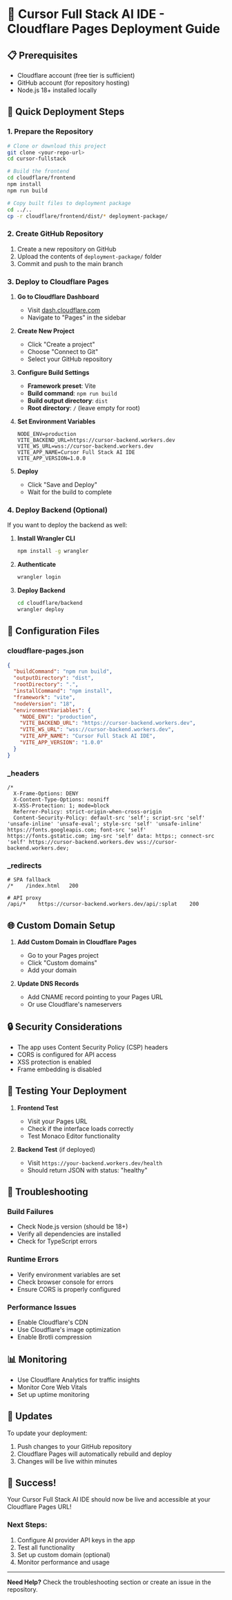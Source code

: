 # 🚀 Cursor Full Stack AI IDE - Cloudflare Pages Deployment Guide

## 📋 Prerequisites

- Cloudflare account (free tier is sufficient)
- GitHub account (for repository hosting)
- Node.js 18+ installed locally

## 🎯 Quick Deployment Steps

### 1. Prepare the Repository

```bash
# Clone or download this project
git clone <your-repo-url>
cd cursor-fullstack

# Build the frontend
cd cloudflare/frontend
npm install
npm run build

# Copy built files to deployment package
cd ../..
cp -r cloudflare/frontend/dist/* deployment-package/
```

### 2. Create GitHub Repository

1. Create a new repository on GitHub
2. Upload the contents of `deployment-package/` folder
3. Commit and push to the main branch

### 3. Deploy to Cloudflare Pages

1. **Go to Cloudflare Dashboard**
   - Visit [dash.cloudflare.com](https://dash.cloudflare.com)
   - Navigate to "Pages" in the sidebar

2. **Create New Project**
   - Click "Create a project"
   - Choose "Connect to Git"
   - Select your GitHub repository

3. **Configure Build Settings**
   - **Framework preset**: Vite
   - **Build command**: `npm run build`
   - **Build output directory**: `dist`
   - **Root directory**: `/` (leave empty for root)

4. **Set Environment Variables**
   ```
   NODE_ENV=production
   VITE_BACKEND_URL=https://cursor-backend.workers.dev
   VITE_WS_URL=wss://cursor-backend.workers.dev
   VITE_APP_NAME=Cursor Full Stack AI IDE
   VITE_APP_VERSION=1.0.0
   ```

5. **Deploy**
   - Click "Save and Deploy"
   - Wait for the build to complete

### 4. Deploy Backend (Optional)

If you want to deploy the backend as well:

1. **Install Wrangler CLI**
   ```bash
   npm install -g wrangler
   ```

2. **Authenticate**
   ```bash
   wrangler login
   ```

3. **Deploy Backend**
   ```bash
   cd cloudflare/backend
   wrangler deploy
   ```

## 🔧 Configuration Files

### cloudflare-pages.json
```json
{
  "buildCommand": "npm run build",
  "outputDirectory": "dist",
  "rootDirectory": ".",
  "installCommand": "npm install",
  "framework": "vite",
  "nodeVersion": "18",
  "environmentVariables": {
    "NODE_ENV": "production",
    "VITE_BACKEND_URL": "https://cursor-backend.workers.dev",
    "VITE_WS_URL": "wss://cursor-backend.workers.dev",
    "VITE_APP_NAME": "Cursor Full Stack AI IDE",
    "VITE_APP_VERSION": "1.0.0"
  }
}
```

### _headers
```
/*
  X-Frame-Options: DENY
  X-Content-Type-Options: nosniff
  X-XSS-Protection: 1; mode=block
  Referrer-Policy: strict-origin-when-cross-origin
  Content-Security-Policy: default-src 'self'; script-src 'self' 'unsafe-inline' 'unsafe-eval'; style-src 'self' 'unsafe-inline' https://fonts.googleapis.com; font-src 'self' https://fonts.gstatic.com; img-src 'self' data: https:; connect-src 'self' https://cursor-backend.workers.dev wss://cursor-backend.workers.dev;
```

### _redirects
```
# SPA fallback
/*    /index.html   200

# API proxy
/api/*    https://cursor-backend.workers.dev/api/:splat    200
```

## 🌐 Custom Domain Setup

1. **Add Custom Domain in Cloudflare Pages**
   - Go to your Pages project
   - Click "Custom domains"
   - Add your domain

2. **Update DNS Records**
   - Add CNAME record pointing to your Pages URL
   - Or use Cloudflare's nameservers

## 🔒 Security Considerations

- The app uses Content Security Policy (CSP) headers
- CORS is configured for API access
- XSS protection is enabled
- Frame embedding is disabled

## 🧪 Testing Your Deployment

1. **Frontend Test**
   - Visit your Pages URL
   - Check if the interface loads correctly
   - Test Monaco Editor functionality

2. **Backend Test** (if deployed)
   - Visit `https://your-backend.workers.dev/health`
   - Should return JSON with status: "healthy"

## 🚨 Troubleshooting

### Build Failures
- Check Node.js version (should be 18+)
- Verify all dependencies are installed
- Check for TypeScript errors

### Runtime Errors
- Verify environment variables are set
- Check browser console for errors
- Ensure CORS is properly configured

### Performance Issues
- Enable Cloudflare's CDN
- Use Cloudflare's image optimization
- Enable Brotli compression

## 📊 Monitoring

- Use Cloudflare Analytics for traffic insights
- Monitor Core Web Vitals
- Set up uptime monitoring

## 🔄 Updates

To update your deployment:
1. Push changes to your GitHub repository
2. Cloudflare Pages will automatically rebuild and deploy
3. Changes will be live within minutes

## 🎉 Success!

Your Cursor Full Stack AI IDE should now be live and accessible at your Cloudflare Pages URL!

### Next Steps:
1. Configure AI provider API keys in the app
2. Test all functionality
3. Set up custom domain (optional)
4. Monitor performance and usage

---

**Need Help?** Check the troubleshooting section or create an issue in the repository.